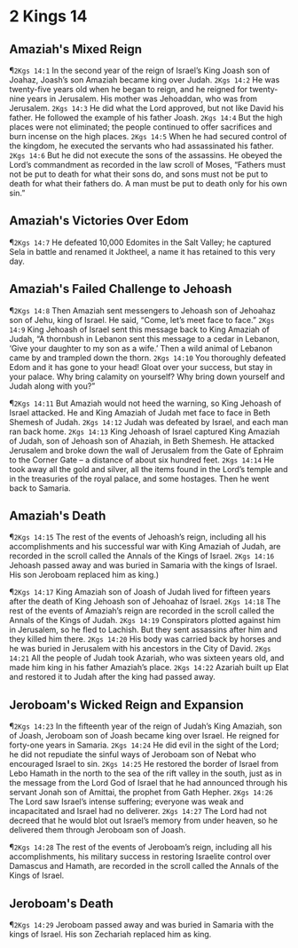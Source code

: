 # 2 Kings 14

## Amaziah's Mixed Reign
¶`2Kgs 14:1` In the second year of the reign of Israel’s King Joash son of Joahaz, Joash’s son Amaziah became king over Judah.
`2Kgs 14:2` He was twenty-five years old when he began to reign, and he reigned for twenty-nine years in Jerusalem. His mother was Jehoaddan, who was from Jerusalem.
`2Kgs 14:3` He did what the Lord approved, but not like David his father. He followed the example of his father Joash.
`2Kgs 14:4` But the high places were not eliminated; the people continued to offer sacrifices and burn incense on the high places.
`2Kgs 14:5` When he had secured control of the kingdom, he executed the servants who had assassinated his father.
`2Kgs 14:6` But he did not execute the sons of the assassins. He obeyed the Lord’s commandment as recorded in the law scroll of Moses, “Fathers must not be put to death for what their sons do, and sons must not be put to death for what their fathers do. A man must be put to death only for his own sin.”

## Amaziah's Victories Over Edom
¶`2Kgs 14:7` He defeated 10,000 Edomites in the Salt Valley; he captured Sela in battle and renamed it Joktheel, a name it has retained to this very day.

## Amaziah's Failed Challenge to Jehoash
¶`2Kgs 14:8` Then Amaziah sent messengers to Jehoash son of Jehoahaz son of Jehu, king of Israel. He said, “Come, let’s meet face to face.”
`2Kgs 14:9` King Jehoash of Israel sent this message back to King Amaziah of Judah, “A thornbush in Lebanon sent this message to a cedar in Lebanon, ‘Give your daughter to my son as a wife.’ Then a wild animal of Lebanon came by and trampled down the thorn.
`2Kgs 14:10` You thoroughly defeated Edom and it has gone to your head! Gloat over your success, but stay in your palace. Why bring calamity on yourself? Why bring down yourself and Judah along with you?”

¶`2Kgs 14:11` But Amaziah would not heed the warning, so King Jehoash of Israel attacked. He and King Amaziah of Judah met face to face in Beth Shemesh of Judah.
`2Kgs 14:12` Judah was defeated by Israel, and each man ran back home.
`2Kgs 14:13` King Jehoash of Israel captured King Amaziah of Judah, son of Jehoash son of Ahaziah, in Beth Shemesh. He attacked Jerusalem and broke down the wall of Jerusalem from the Gate of Ephraim to the Corner Gate – a distance of about six hundred feet.
`2Kgs 14:14` He took away all the gold and silver, all the items found in the Lord’s temple and in the treasuries of the royal palace, and some hostages. Then he went back to Samaria.

## Amaziah's Death
¶`2Kgs 14:15` The rest of the events of Jehoash’s reign, including all his accomplishments and his successful war with King Amaziah of Judah, are recorded in the scroll called the Annals of the Kings of Israel.
`2Kgs 14:16` Jehoash passed away and was buried in Samaria with the kings of Israel. His son Jeroboam replaced him as king.)

¶`2Kgs 14:17` King Amaziah son of Joash of Judah lived for fifteen years after the death of King Jehoash son of Jehoahaz of Israel.
`2Kgs 14:18` The rest of the events of Amaziah’s reign are recorded in the scroll called the Annals of the Kings of Judah.
`2Kgs 14:19` Conspirators plotted against him in Jerusalem, so he fled to Lachish. But they sent assassins after him and they killed him there.
`2Kgs 14:20` His body was carried back by horses and he was buried in Jerusalem with his ancestors in the City of David.
`2Kgs 14:21` All the people of Judah took Azariah, who was sixteen years old, and made him king in his father Amaziah’s place.
`2Kgs 14:22` Azariah built up Elat and restored it to Judah after the king had passed away.

## Jeroboam's Wicked Reign and Expansion
¶`2Kgs 14:23` In the fifteenth year of the reign of Judah’s King Amaziah, son of Joash, Jeroboam son of Joash became king over Israel. He reigned for forty-one years in Samaria.
`2Kgs 14:24` He did evil in the sight of the Lord; he did not repudiate the sinful ways of Jeroboam son of Nebat who encouraged Israel to sin.
`2Kgs 14:25` He restored the border of Israel from Lebo Hamath in the north to the sea of the rift valley in the south, just as in the message from the Lord God of Israel that he had announced through his servant Jonah son of Amittai, the prophet from Gath Hepher.
`2Kgs 14:26` The Lord saw Israel’s intense suffering; everyone was weak and incapacitated and Israel had no deliverer.
`2Kgs 14:27` The Lord had not decreed that he would blot out Israel’s memory from under heaven, so he delivered them through Jeroboam son of Joash.

¶`2Kgs 14:28` The rest of the events of Jeroboam’s reign, including all his accomplishments, his military success in restoring Israelite control over Damascus and Hamath, are recorded in the scroll called the Annals of the Kings of Israel.

## Jeroboam's Death
¶`2Kgs 14:29` Jeroboam passed away and was buried in Samaria with the kings of Israel. His son Zechariah replaced him as king.
